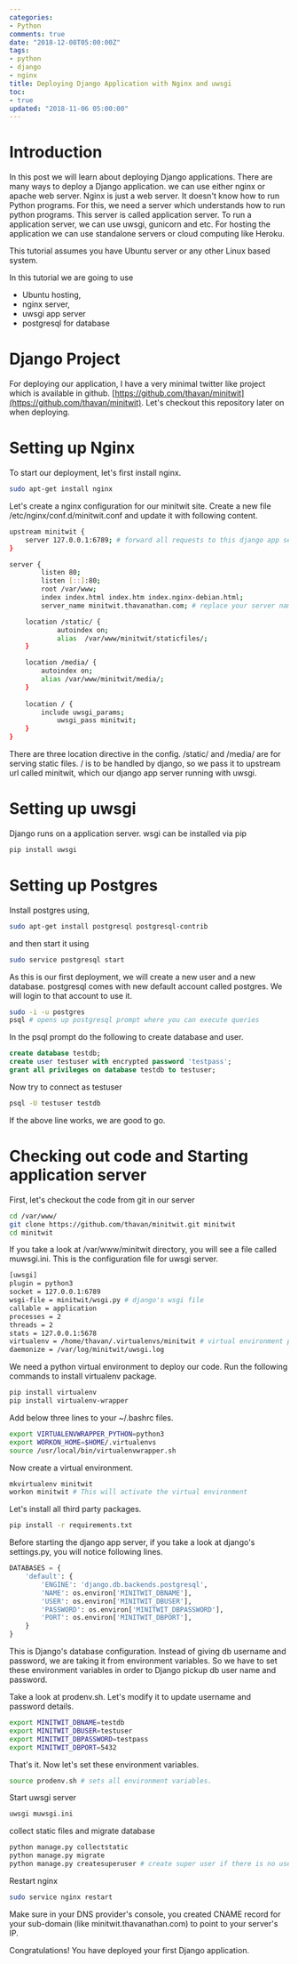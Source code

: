 ```yaml
---
categories:
- Python
comments: true
date: "2018-12-08T05:00:00Z"
tags:
- python
- django
- nginx
title: Deploying Django Application with Nginx and uwsgi
toc:
- true
updated: "2018-11-06 05:00:00"
---
```


# Introduction
In this post we will learn about deploying Django applications. There are many ways to deploy a Django application. we can use either nginx or apache web server. Nginx is just a web server. It doesn't know how to run Python programs. For this, we need a server which understands how to run python programs. This server is called application server. To run a application server, we can use uwsgi, gunicorn and etc. For hosting the application we can use standalone servers or cloud computing like Heroku.

This tutorial assumes you have Ubuntu server or any other Linux based system.

In this tutorial we are going to use 
 - Ubuntu hosting, 
 - nginx server, 
 - uwsgi app server 
 - postgresql for database

# Django Project
 For deploying our application, I have a very minimal twitter like project which is available in github. [https://github.com/thavan/minitwit](https://github.com/thavan/minitwit). Let's checkout this repository later on when deploying.

# Setting up Nginx
To start our deployment, let's first install nginx.

```bash
sudo apt-get install nginx
```

Let's create a nginx configuration for our minitwit site. Create a new file /etc/nginx/conf.d/minitwit.conf and update it with following content.

```bash
upstream minitwit {
    server 127.0.0.1:6789; # forward all requests to this django app server.
}

server {
        listen 80;
        listen [::]:80;
        root /var/www;
        index index.html index.htm index.nginx-debian.html;
        server_name minitwit.thavanathan.com; # replace your server name here.

	location /static/ {
    		autoindex on;
    		alias  /var/www/minitwit/staticfiles/;
  	}

	location /media/ {
		autoindex on;
		alias /var/www/minitwit/media/;
	}
        
	location / {
		include uwsgi_params;
        	uwsgi_pass minitwit;
    }
}
```

There are three location directive in the config. /static/ and /media/ are for serving static files. / is to be handled by django, so we pass it to upstream url called minitwit, which our django app server running with uwsgi.


# Setting up uwsgi
Django runs on a application server. wsgi can be installed via pip

```bash
pip install uwsgi
```

# Setting up Postgres
Install postgres using,
```bash
sudo apt-get install postgresql postgresql-contrib
```
and then start it using
```bash
sudo service postgresql start
```

As this is our first deployment, we will create a new user and a new database. postgresql comes with new default account called postgres. We will login to that account to use it.

```bash
sudo -i -u postgres
psql # opens up postgresql prompt where you can execute queries

```

In the psql prompt do the following to create database and user.

```sql
create database testdb;
create user testuser with encrypted password 'testpass';
grant all privileges on database testdb to testuser;
```

Now try to connect as testuser
```bash
psql -U testuser testdb
```

If the above line works, we are good to go.

# Checking out code and Starting application server

First, let's checkout the code from git in our server
```bash
cd /var/www/
git clone https://github.com/thavan/minitwit.git minitwit
cd minitwit
```

If you take a look at /var/www/minitwit directory, you will see a file called muwsgi.ini. This is the configuration file for uwsgi server.

```bash
[uwsgi]
plugin = python3
socket = 127.0.0.1:6789
wsgi-file = minitwit/wsgi.py # django's wsgi file
callable = application
processes = 2
threads = 2
stats = 127.0.0.1:5678
virtualenv = /home/thavan/.virtualenvs/minitwit # virtual environment path
daemonize = /var/log/minitwit/uwsgi.log
```

We need a python virtual environment to deploy our code. Run the following commands to install virtualenv package.

```bash
pip install virtualenv
pip install virtualenv-wrapper
```

Add below three lines to your ~/.bashrc files.
```bash
export VIRTUALENVWRAPPER_PYTHON=python3
export WORKON_HOME=$HOME/.virtualenvs
source /usr/local/bin/virtualenvwrapper.sh
```

Now create a virtual environment.
```bash
mkvirtualenv minitwit
workon minitwit # This will activate the virtual environment
```
Let's install all third party packages.

```bash
pip install -r requirements.txt
```

Before starting the django app server, if you take a look at django's settings.py, you will notice following lines.

```python
DATABASES = {
    'default': {
        'ENGINE': 'django.db.backends.postgresql',
        'NAME': os.environ['MINITWIT_DBNAME'],
        'USER': os.environ['MINITWIT_DBUSER'],
        'PASSWORD': os.environ['MINITWIT_DBPASSWORD'],
        'PORT': os.environ['MINITWIT_DBPORT'],
    }
}
```
This is Django's database configuration. Instead of giving db username and password, we are taking it from environment variables. So we have to set these environment variables in order to Django pickup db user name and password.

Take a look at prodenv.sh. Let's modify it to update username and password details.

```bash
export MINITWIT_DBNAME=testdb
export MINITWIT_DBUSER=testuser
export MINITWIT_DBPASSWORD=testpass
export MINITWIT_DBPORT=5432
```

That's it. Now let's set these environment variables.

```bash
source prodenv.sh # sets all environment variables.
```

Start uwsgi server
```bash
uwsgi muwsgi.ini
```
collect static files and migrate database
```bash
python manage.py collectstatic
python manage.py migrate
python manage.py createsuperuser # create super user if there is no user in the system.
```

Restart nginx

```bash
sudo service nginx restart
```

Make sure in your DNS provider's console, you created CNAME record for your sub-domain (like minitwit.thavanathan.com) to point to your server's IP.

Congratulations! You have deployed your first Django application.
